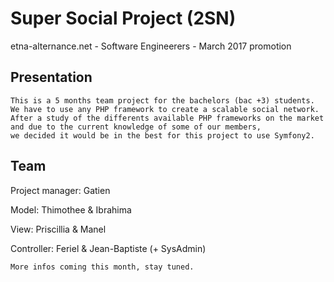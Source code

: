 # Super Social Project (2SN) 
etna-alternance.net - Software Engineerers - March 2017 promotion

## Presentation
	This is a 5 months team project for the bachelors (bac +3) students.
	We have to use any PHP framework to create a scalable social network.
	After a study of the differents available PHP frameworks on the market
	and due to the current knowledge of some of our members,
	we decided it would be in the best for this project to use Symfony2. 

## Team
Project manager: Gatien

Model: Thimothee & Ibrahima

View: Priscillia & Manel

Controller: Feriel & Jean-Baptiste (+ SysAdmin)

	More infos coming this month, stay tuned.
